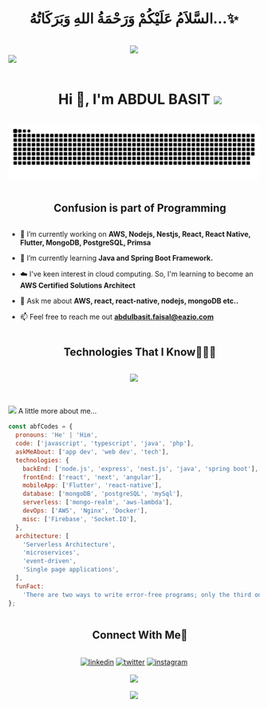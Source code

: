 <div align='center'>
  <h1>السَّلاَمُ عَلَيْكُمْ وَرَحْمَةُ اللهِ وَبَرَكَاتُهُ...✨</h1>
</div>

<br>

<div align="center">
  <img src="https://capsule-render.vercel.app/api?type=waving&color=timeGradient&height=150&width=400&section=header&text=You%20Found%20Me,%20Awesome!&fontSize=35&fontAlignY=20&desc=...read%20a%20little%20about%20me.&descSize=20&descAlignY=45&animation=twinkling"/>
</div>

<!--horizontal divider(gradiant)-->
<img src="https://user-images.githubusercontent.com/73097560/115834477-dbab4500-a447-11eb-908a-139a6edaec5c.gif">

<!--h1 without bottom border-->
<div id="user-content-toc">
  <ul align="center">
    <summary><h1 style="display: inline-block">Hi 👋, I'm ABDUL BASIT <img src="https://media.giphy.com/media/mGcNjsfWAjY5AEZNw6/giphy.gif" width="50"></h1></summary>
  </ul>
</div>

<!--- snake -->
<div align="center">
  <img  src="https://github.com/1999AZZAR/1999AZZAR/blob/readme/resources/img/grid-snake.svg"
       alt="snake" /></a>
</div>

<!--h2 without bottom border-->
<div id="user-content-toc">
  <ul align="center">
    <summary><h2 style="display: inline-block">Confusion is part of Programming</h2></summary>
  </ul>
</div>


<!--Intro start-->
- 🔭 I’m currently working on **AWS, Nodejs, Nestjs, React, React Native, Flutter, MongoDB, PostgreSQL, Primsa**

- 🌱 I’m currently learning **Java and Spring Boot Framework.**

- ☁️ I've keen interest in cloud computing. So, I'm learning to become an **AWS Certified Solutions Architect**

- 💬 Ask me about **AWS, react, react-native, nodejs, mongoDB etc..**

- 📫 Feel free to reach me out **abdulbasit.faisal@eazio.com**

<!-- - 🏠 Don't hesitate to drop me a **👋** on Discord –  [1010nishant](https://discordapp.com/users/957722095381540874) my username! -->
<!--Intro end-->


<!--h1 without bottom border-->
<div id="user-content-toc">
  <ul align="center">
    <summary><h2 style="display: inline-block">Technologies That I Know👨🏻‍💻</h2></summary>
  </ul>
</div>
<!--tech stack icons-->
<p align="center">
  <a href="https://skillicons.dev">
    <img src="https://skillicons.dev/icons?i=git,github,aws,nodejs,nestjs,js,ts,react,nextjs,docker,postgres,mongodb,mysql,prisma,pug,dynamodb,express,firebase,redis,html,java,linux,md,html,css,figma,discord,nginx,postman,py,redux,tailwind,vscode,kubernetes&perline=14" />
  </a>
</p>

<br>

<!-- 👇 Hit in your console or terminal to connect with me.

```bash
  npx anmol
``` -->

<img src="https://media.giphy.com/media/VgCDAzcKvsR6OM0uWg/giphy.gif" width="50"> A little more about me...  

```javascript
const abfCodes = {
  pronouns: 'He' | 'Him',
  code: ['javascript', 'typescript', 'java', 'php'],
  askMeAbout: ['app dev', 'web dev', 'tech'],
  technologies: {
    backEnd: ['node.js', 'express', 'nest.js', 'java', 'spring boot'],
    frontEnd: ['react', 'next', 'angular'],
    mobileApp: ['Flutter', 'react-native'],
    database: ['mongoDB', 'postgreSQL', 'mySql'],
    serverless: ['mongo-realm', 'aws-lambda'],
    devOps: ['AWS', 'Nginx', 'Docker'],
    misc: ['Firebase', 'Socket.IO'],
  },
  architecture: [
    'Serverless Architecture',
    'microservices',
    'event-driven',
    'Single page applications',
  ],
  funFact:
    'There are two ways to write error-free programs; only the third one works',
};
```

<!-- Connect with me -->
<!--h2 without bottom border-->
<div id="user-content-toc">
  <ul align="center">
    <summary><h2 style="display: inline-block">Connect With Me🤝</h2></summary>
  </ul>
</div>

<!--icons and links-->
<p align="center">
<a href="https://www.linkedin.com/in/abfcodes/" target="blank"><img align="center" src="https://user-images.githubusercontent.com/88904952/234979284-68c11d7f-1acc-4f0c-ac78-044e1037d7b0.png" alt="linkedin" height="50" width="50" /></a>
<a href="https://twitter.com/abfcodes" target="blank"><img align="center" src="https://user-images.githubusercontent.com/88904952/234980676-61bfb021-ecc8-48f7-88e6-34c1b06c4a58.png" alt="twitter" height="50" width="50" /></a> 
<a href="https://www.instagram.com/abfcodes/" target="blank"><img align="center" src="https://user-images.githubusercontent.com/88904952/234981169-2dd1e58f-4b7e-468c-8213-034ba62156c3.png" alt="instagram" height="50" width="50" /></a>
<!-- 
  <a href="https://1010nishant.hashnode.dev/" target="blank"><img align="center" src="https://user-images.githubusercontent.com/88904952/234982196-562aea17-5532-4550-8c08-1c7cb994a541.png" alt="hashnode" height="50" width="50" /></a> 
  <a href="https://discordapp.com/users/957722095381540874" target="blank"><img align="center" src="https://user-images.githubusercontent.com/88904952/234982627-019fd336-6248-453c-9b05-97c13fd1d207.png" alt="discord" height="50" width="50" /></a>
-->
<br>
<br>

<!--horizontal divider(gradiant)-->
<img src="https://user-images.githubusercontent.com/73097560/115834477-dbab4500-a447-11eb-908a-139a6edaec5c.gif">

<div align="center">
  <img src="https://capsule-render.vercel.app/api?type=waving&color=timeGradient&height=150&section=footer&text=Done?&fontSize=50&fontAlignY=65&desc=Checkout%20some%20of%20my%20projects.%20Get%20in%20touch&descSize=20&descAlignY=88&animation=twinkling"/>
</div>
